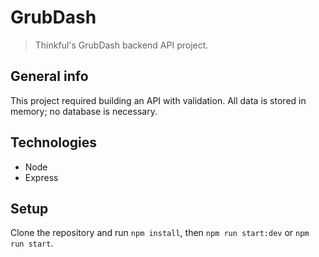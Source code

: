 # GrubDash
> Thinkful's GrubDash backend API project.

## General info
This project required building an API with validation. All data is stored in memory; no database is necessary.

## Technologies
* Node
* Express

## Setup
Clone the repository and run `npm install`, then `npm run start:dev` or `npm run start`.
